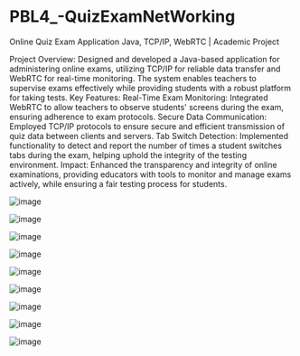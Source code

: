 # PBL4_-QuizExamNetWorking

Online Quiz Exam Application
Java, TCP/IP, WebRTC | Academic Project

Project Overview: Designed and developed a Java-based application for administering online exams, utilizing TCP/IP for reliable data transfer and WebRTC for real-time monitoring. The system enables teachers to supervise exams effectively while providing students with a robust platform for taking tests.
Key Features:
Real-Time Exam Monitoring: Integrated WebRTC to allow teachers to observe students' screens during the exam, ensuring adherence to exam protocols.
Secure Data Communication: Employed TCP/IP protocols to ensure secure and efficient transmission of quiz data between clients and servers.
Tab Switch Detection: Implemented functionality to detect and report the number of times a student switches tabs during the exam, helping uphold the integrity of the testing environment.
Impact: Enhanced the transparency and integrity of online examinations, providing educators with tools to monitor and manage exams actively, while ensuring a fair testing process for students.

![image](https://github.com/mimibetty/PBL4_-QuizExamNetWorking/assets/74227789/3daa7099-3e8c-499c-854b-680623b79af6)

![image](https://github.com/mimibetty/PBL4_-QuizExamNetWorking/assets/74227789/38dd3f61-fc23-4765-a27d-b0fde9480b98)

![image](https://github.com/mimibetty/PBL4_-QuizExamNetWorking/assets/74227789/010ff0c9-9779-4ebe-bc2f-88eceecf3ab9)

![image](https://github.com/mimibetty/PBL4_-QuizExamNetWorking/assets/74227789/7715d1a1-9c59-406e-b5a3-84d841d9d9fe)

![image](https://github.com/mimibetty/PBL4_-QuizExamNetWorking/assets/74227789/404e449b-9df5-4ad4-b3f4-df6b1624e1bf)

![image](https://github.com/mimibetty/PBL4_-QuizExamNetWorking/assets/74227789/c01077be-c04f-4ad7-a027-b6baf0060492)

![image](https://github.com/mimibetty/PBL4_-QuizExamNetWorking/assets/74227789/ba4b4be6-55f2-476c-bc94-5e0d047a3562)

![image](https://github.com/mimibetty/PBL4_-QuizExamNetWorking/assets/74227789/8778c2ec-8afc-482b-ad37-90941a97d45d)

![image](https://github.com/mimibetty/PBL4_-QuizExamNetWorking/assets/74227789/9c5aaa44-4b02-4ebb-ae55-d68a7628efe1)
